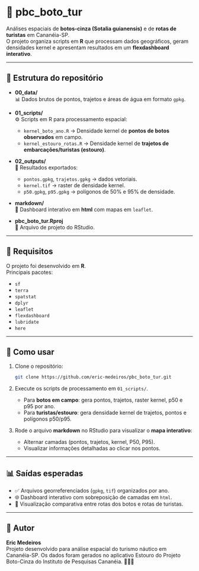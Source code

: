 # 🐬 pbc_boto_tur

Análises espaciais de **botos-cinza (Sotalia guianensis)** e de **rotas de turistas** em Cananéia-SP.  
O projeto organiza scripts em **R** que processam dados geográficos, geram densidades kernel e apresentam resultados em um **flexdashboard interativo**.

---

## 📂 Estrutura do repositório

- **00_data/**  
  📊 Dados brutos de pontos, trajetos e áreas de água em formato `gpkg`.

- **01_scripts/**  
  ⚙️ Scripts em R para processamento espacial:  
  - `kernel_boto_ano.R` → Densidade kernel de **pontos de botos observados** em campo.  
  - `kernel_estouro_rotas.R` → Densidade kernel de **trajetos de embarcações/turistas (estouro)**.  

- **02_outputs/**  
  📁 Resultados exportados:  
  - `pontos.gpkg`, `trajetos.gpkg` → dados vetoriais.  
  - `kernel.tif` → raster de densidade kernel.  
  - `p50.gpkg`, `p95.gpkg` → polígonos de 50% e 95% de densidade.

- **markdown/**  
  📑 Dashboard interativo em **html** com mapas em `leaflet`.

- **pbc_boto_tur.Rproj**  
  🎯 Arquivo de projeto do RStudio.

---

## 🔧 Requisitos

O projeto foi desenvolvido em **R**.  
Principais pacotes:

- `sf`
- `terra`
- `spatstat`
- `dplyr`
- `leaflet`
- `flexdashboard`
- `lubridate`
- `here`

---

## 🚀 Como usar

1. Clone o repositório:
   ```bash
   git clone https://github.com/eric-medeiros/pbc_boto_tur.git
   ```

2. Execute os scripts de processamento em `01_scripts/`.  
   - Para **botos em campo**: gera pontos, trajetos, raster kernel, p50 e p95 por ano.  
   - Para **turistas/estouro**: gera densidade kernel de trajetos, pontos e polígonos p50/p95.

3. Rode o arquivo **markdown** no RStudio para visualizar o **mapa interativo**:  
   - Alternar camadas (pontos, trajetos, kernel, P50, P95).  
   - Visualizar informações detalhadas ao clicar nos pontos.

---

## 📊 Saídas esperadas

- ✅ Arquivos georreferenciados (`gpkg`, `tif`) organizados por ano.  
- 🌐 Dashboard interativo com sobreposição de camadas em `html`.  
- 🎨 Visualização comparativa entre rotas dos botos e rotas de turistas.

---

## 👤 Autor

**Eric Medeiros**  
Projeto desenvolvido para análise espacial do turismo náutico em Cananéia-SP. Os dados foram gerados no aplicativo Estouro do Projeto Boto-Cinza do Instituto de Pesquisas Cananéia.
🐬🌊📍
